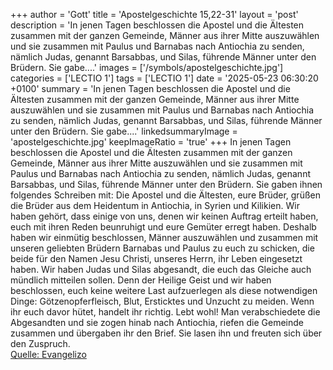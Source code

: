 +++
author = 'Gott'
title = 'Apostelgeschichte 15,22-31'
layout = 'post'
description = 'In jenen Tagen beschlossen die Apostel und die Ältesten zusammen mit der ganzen Gemeinde, Männer aus ihrer Mitte auszuwählen und sie zusammen mit Paulus und Barnabas nach Antiochia zu senden, nämlich Judas, genannt Barsabbas, und Silas, führende Männer unter den Brüdern. Sie gabe....'
images = ['/symbols/apostelgeschichte.jpg']
categories = ['LECTIO 1']
tags = ['LECTIO 1']
date = '2025-05-23 06:30:20 +0100'
summary = 'In jenen Tagen beschlossen die Apostel und die Ältesten zusammen mit der ganzen Gemeinde, Männer aus ihrer Mitte auszuwählen und sie zusammen mit Paulus und Barnabas nach Antiochia zu senden, nämlich Judas, genannt Barsabbas, und Silas, führende Männer unter den Brüdern. Sie gabe....'
linkedsummaryImage = 'apostelgeschichte.jpg'
keepImageRatio = 'true'
+++
In jenen Tagen beschlossen die Apostel und die Ältesten zusammen mit der ganzen Gemeinde, Männer aus ihrer Mitte auszuwählen und sie zusammen mit Paulus und Barnabas nach Antiochia zu senden, nämlich Judas, genannt Barsabbas, und Silas, führende Männer unter den Brüdern.
Sie gaben ihnen folgendes Schreiben mit: Die Apostel und die Ältesten, eure Brüder, grüßen die Brüder aus dem Heidentum in Antiochia, in Syrien und Kilikien.<!--more-->
Wir haben gehört, dass einige von uns, denen wir keinen Auftrag erteilt haben, euch mit ihren Reden beunruhigt und eure Gemüter erregt haben.
Deshalb haben wir einmütig beschlossen, Männer auszuwählen und zusammen mit unseren geliebten Brüdern Barnabas und Paulus zu euch zu schicken,
die beide für den Namen Jesu Christi, unseres Herrn, ihr Leben eingesetzt haben.
Wir haben Judas und Silas abgesandt, die euch das Gleiche auch mündlich mitteilen sollen.
Denn der Heilige Geist und wir haben beschlossen, euch keine weitere Last aufzuerlegen als diese notwendigen Dinge:
Götzenopferfleisch, Blut, Ersticktes und Unzucht zu meiden. Wenn ihr euch davor hütet, handelt ihr richtig. Lebt wohl!
Man verabschiedete die Abgesandten und sie zogen hinab nach Antiochia, riefen die Gemeinde zusammen und übergaben ihr den Brief.
Sie lasen ihn und freuten sich über den Zuspruch.<br> [Quelle: Evangelizo](https://evangeliumtagfuertag.org/DE/gospel)